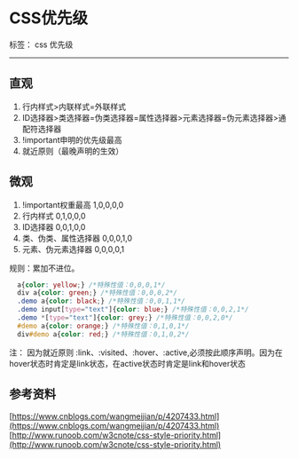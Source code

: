 ﻿# CSS优先级

标签： css 优先级

---

## 直观

1. 行内样式>内联样式=外联样式
2. ID选择器>类选择器=伪类选择器=属性选择器>元素选择器=伪元素选择器>通配符选择器
3. !important申明的优先级最高
4. 就近原则（最晚声明的生效）

## 微观

1. !important权重最高  1,0,0,0,0
2. 行内样式 0,1,0,0,0
3. ID选择器 0,0,1,0,0
4. 类、伪类、属性选择器 0,0,0,1,0
5. 元素、伪元素选择器 0,0,0,0,1

规则：累加不进位。

```css
  a{color: yellow;} /*特殊性值：0,0,0,1*/
  div a{color: green;} /*特殊性值：0,0,0,2*/
  .demo a{color: black;} /*特殊性值：0,0,1,1*/
  .demo input[type="text"]{color: blue;} /*特殊性值：0,0,2,1*/
  .demo *[type="text"]{color: grey;} /*特殊性值：0,0,2,0*/
  #demo a{color: orange;} /*特殊性值：0,1,0,1*/
  div#demo a{color: red;} /*特殊性值：0,1,0,2*/
```

注： 因为就近原则 :link、:visited、:hover、:active,必须按此顺序声明。因为在hover状态时肯定是link状态，在active状态时肯定是link和hover状态

## 参考资料

[https://www.cnblogs.com/wangmeijian/p/4207433.html](https://www.cnblogs.com/wangmeijian/p/4207433.html)
[http://www.runoob.com/w3cnote/css-style-priority.html](http://www.runoob.com/w3cnote/css-style-priority.html)